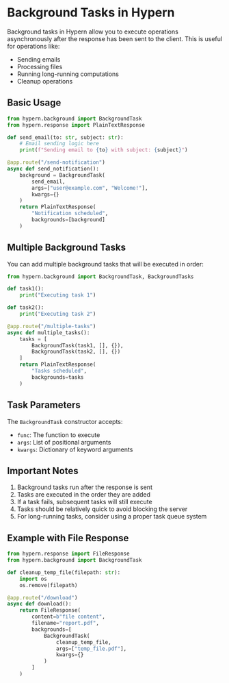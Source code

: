 # Background Tasks in Hypern

Background tasks in Hypern allow you to execute operations asynchronously after the response has been sent to the client. This is useful for operations like:
- Sending emails
- Processing files
- Running long-running computations
- Cleanup operations

## Basic Usage

```python
from hypern.background import BackgroundTask
from hypern.response import PlainTextResponse

def send_email(to: str, subject: str):
    # Email sending logic here
    print(f"Sending email to {to} with subject: {subject}")

@app.route("/send-notification")
async def send_notification():
    background = BackgroundTask(
        send_email,
        args=["user@example.com", "Welcome!"],
        kwargs={}
    )
    return PlainTextResponse(
        "Notification scheduled",
        backgrounds=[background]
    )
```

## Multiple Background Tasks

You can add multiple background tasks that will be executed in order:

```python 
from hypern.background import BackgroundTask, BackgroundTasks

def task1():
    print("Executing task 1")

def task2():
    print("Executing task 2")

@app.route("/multiple-tasks")
async def multiple_tasks():
    tasks = [
        BackgroundTask(task1, [], {}),
        BackgroundTask(task2, [], {})
    ]
    return PlainTextResponse(
        "Tasks scheduled",
        backgrounds=tasks
    )
```

## Task Parameters

The `BackgroundTask` constructor accepts:

- `func`: The function to execute
- `args`: List of positional arguments
- `kwargs`: Dictionary of keyword arguments

## Important Notes

1. Background tasks run after the response is sent
2. Tasks are executed in the order they are added
3. If a task fails, subsequent tasks will still execute
4. Tasks should be relatively quick to avoid blocking the server
5. For long-running tasks, consider using a proper task queue system

## Example with File Response

```python
from hypern.response import FileResponse
from hypern.background import BackgroundTask

def cleanup_temp_file(filepath: str):
    import os
    os.remove(filepath)

@app.route("/download")
async def download():
    return FileResponse(
        content=b"file content",
        filename="report.pdf",
        backgrounds=[
            BackgroundTask(
                cleanup_temp_file,
                args=["temp_file.pdf"],
                kwargs={}
            )
        ]
    )
```